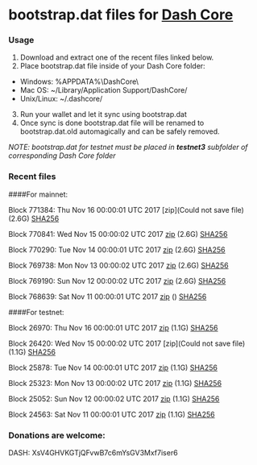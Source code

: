 # bootstrap.dat files for [Dash Core](https://www.dash.org)

### Usage

1. Download and extract one of the recent files linked below.
2. Place bootstrap.dat file inside of your Dash Core folder:
 - Windows: %APPDATA%\DashCore\
 - Mac OS: ~/Library/Application Support/DashCore/
 - Unix/Linux: ~/.dashcore/
3. Run your wallet and let it sync using bootstrap.dat
4. Once sync is done bootstrap.dat file will be renamed to bootstrap.dat.old automagically and can be safely removed.

_NOTE: bootstrap.dat for testnet must be placed in **testnet3** subfolder of corresponding Dash Core folder_

### Recent files

####For mainnet:

Block 771384: Thu Nov 16 00:00:01 UTC 2017 [zip](Could not save file) (2.6G) [SHA256](https://transfer.sh/OiEIC/sha256.txt)

Block 770841: Wed Nov 15 00:00:02 UTC 2017 [zip](https://transfer.sh/qKL4u/bootstrap.dat.20171115.zip) (2.6G) [SHA256](https://transfer.sh/eFN4n/sha256.txt)

Block 770290: Tue Nov 14 00:00:01 UTC 2017 [zip](https://transfer.sh/2ZNeb/bootstrap.dat.20171114.zip) (2.6G) [SHA256](https://transfer.sh/8geWr/sha256.txt)

Block 769738: Mon Nov 13 00:00:02 UTC 2017 [zip](https://transfer.sh/ldzXv/bootstrap.dat.20171113.zip) (2.6G) [SHA256](https://transfer.sh/16eFT8/sha256.txt)

Block 769190: Sun Nov 12 00:00:02 UTC 2017 [zip](https://transfer.sh/Q2MJK/bootstrap.dat.20171112.zip) (2.6G) [SHA256](https://transfer.sh/I2v2A/sha256.txt)

Block 768639: Sat Nov 11 00:00:01 UTC 2017 [zip]() () [SHA256](https://transfer.sh/3En1l/sha256.txt)

####For testnet:

Block 26970: Thu Nov 16 00:00:01 UTC 2017 [zip](https://transfer.sh/J18BD/bootstrap.dat.20171116.zip) (1.1G) [SHA256](https://transfer.sh/fVs8L/sha256.txt)

Block 26420: Wed Nov 15 00:00:02 UTC 2017 [zip](Could not save file) (1.1G) [SHA256](https://transfer.sh/rYEKE/sha256.txt)

Block 25878: Tue Nov 14 00:00:01 UTC 2017 [zip](https://transfer.sh/SZxkz/bootstrap.dat.20171114.zip) (1.1G) [SHA256](https://transfer.sh/gseGm/sha256.txt)

Block 25323: Mon Nov 13 00:00:02 UTC 2017 [zip](https://transfer.sh/jHmpc/bootstrap.dat.20171113.zip) (1.1G) [SHA256](https://transfer.sh/UrIIW/sha256.txt)

Block 25052: Sun Nov 12 00:00:02 UTC 2017 [zip](https://transfer.sh/sXnYz/bootstrap.dat.20171112.zip) (1.1G) [SHA256](https://transfer.sh/NUP3F/sha256.txt)

Block 24563: Sat Nov 11 00:00:01 UTC 2017 [zip](https://transfer.sh/3xtTW/bootstrap.dat.20171111.zip) (1.1G) [SHA256](https://transfer.sh/bSf3e/sha256.txt)

### Donations are welcome:

DASH: XsV4GHVKGTjQFvwB7c6mYsGV3Mxf7iser6
